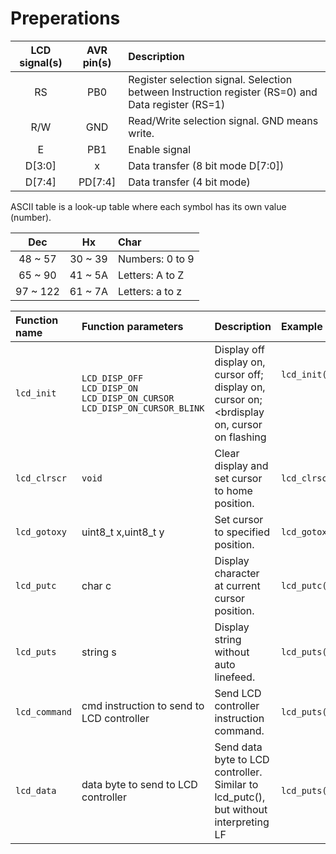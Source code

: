 # Preperations

   | **LCD signal(s)** | **AVR pin(s)** | **Description** |
   | :-: | :-: | :-- |
   | RS | PB0 | Register selection signal. Selection between Instruction register (RS=0) and Data register (RS=1) |
   | R/W | GND | Read/Write selection signal. GND means write. |
   | E | PB1 | Enable signal |
   | D[3:0] | x | Data transfer (8 bit mode D[7:0]) |
   | D[7:4] | PD[7:4] | Data transfer (4 bit mode) |
   
   
ASCII table is a look-up table where each symbol has its own value (number).

| **Dec** | **Hx** | **Char** |
| :-: | :-: | :-- |
| 48 ~ 57| 30 ~ 39 | Numbers: 0 to 9 |
| 65 ~ 90 | 41 ~ 5A | Letters: A to Z |
| 97 ~ 122 | 61 ~ 7A | Letters: a to z |


   | **Function name** | **Function parameters** | **Description** | **Example** |
   | :-- | :-- | :-- | :-- |
   | `lcd_init` | `LCD_DISP_OFF`<br>`LCD_DISP_ON`<br>`LCD_DISP_ON_CURSOR`<br>`LCD_DISP_ON_CURSOR_BLINK` | Display off<br>display on, cursor off;<br>display on, cursor on;<brdisplay on, cursor on flashing | `lcd_init(LCD_DISP_OFF);`<br>&nbsp;<br>&nbsp;<br>&nbsp; |
   | `lcd_clrscr` | `void` | Clear display and set cursor to home position. | `lcd_clrscr();` |
   | `lcd_gotoxy` | uint8_t x,uint8_t y| Set cursor to specified position. | `lcd_gotoxy(0, 1);` |
   | `lcd_putc` | char c | Display character at current cursor position. | `lcd_putc('A')` |
   | `lcd_puts` | string s | Display string without auto linefeed. | `lcd_puts("Ahoj")` |
   | `lcd_command` | cmd	instruction to send to LCD controller | Send LCD controller instruction command. | `lcd_puts(cmd)` |
   | `lcd_data` | data	byte to send to LCD controller | Send data byte to LCD controller. Similar to lcd_putc(), but without interpreting LF | `lcd_puts(data)` |
